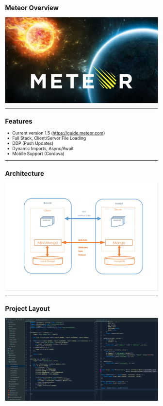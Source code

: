 ## Meteor Overview

![](../images/meteor.jpg)

---

## Features

- Current version 1.5 (https://guide.meteor.com)
- Full Stack, Client/Server File Loading
- DDP (Push Updates)
- Dynamic Imports, Async/Await
- Mobile Support (Cordova)

---

## Architecture
![](../images/meteor-arch.jpg)

---

## Project Layout

![](../images/meteor-project.png)



